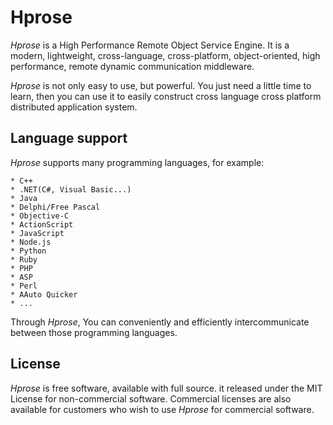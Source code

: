 Hprose
===============

*Hprose* is a High Performance Remote Object Service Engine. It is a modern,
lightweight, cross-language, cross-platform, object-oriented, high performance,
remote dynamic communication middleware.

*Hprose* is not only easy to use, but powerful. You just need a little time to
learn, then you can use it to easily construct cross language cross platform
distributed application system.

Language support
----------------

*Hprose* supports many programming languages, for example:

    * C++
    * .NET(C#, Visual Basic...)
    * Java
    * Delphi/Free Pascal
    * Objective-C
    * ActionScript
    * JavaScript
    * Node.js
    * Python
    * Ruby
    * PHP
    * ASP
    * Perl
    * AAuto Quicker
    * ...

Through *Hprose*, You can conveniently and efficiently intercommunicate between those
programming languages.

License
-------

*Hprose* is free software, available with full source. it released under the MIT
License for non-commercial software. Commercial licenses are also available for 
customers who wish to use *Hprose* for commercial software.
